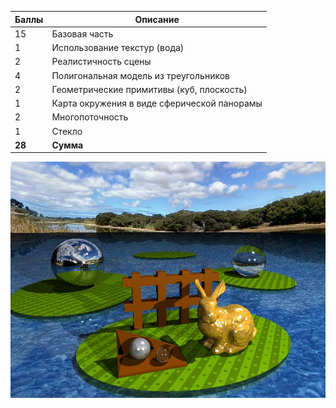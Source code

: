 | Баллы | Описание |
|----|----|
| 15    | Базовая часть|
|1     | Использование текстур (вода)|
|2     | Реалистичность сцены|
|4     | Полигональная модель из треугольников|
|2     | Геометрические примитивы (куб, плоскость)|
|1     | Карта окружения в виде сферической панорамы|
|2     | Многопоточность|
|1     | Стекло|
|**28**    | **Сумма**|

![RayTracing image](./example.jpg)
